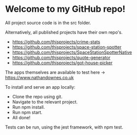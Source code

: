 # Welcome to my GitHub repo!

All project source code is in the src folder. 

Alternatively, all published projects have their own repo's.

* https://github.com/thisprojects/crime-stats
* https://github.com/thisprojects/space-station-spotter
* https://github.com/thisprojects/SpaceStationSpotterNative
* https://github.com/thisprojects/quote-generator
* https://github.com/thisprojects/got-house-picker

The apps themselves are available to test here -> https://www.nathandownes.co.uk

To install and serve an app locally: 

  * Clone the repo using git.
  * Navigate to the relevant project.
  * Run npm install. 
  * Run npm start.
  * All done!

Tests can be run, using the jest framework,  with npm test. 









